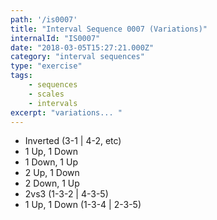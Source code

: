 ```yaml
---
path: '/is0007'
title: "Interval Sequence 0007 (Variations)"
internalId: "IS0007"
date: "2018-03-05T15:27:21.000Z"
category: "interval sequences"
type: "exercise"
tags:
    - sequences
    - scales
    - intervals
excerpt: "variations... "
---
```


* Inverted (3-1 | 4-2, etc)
* 1 Up, 1 Down
* 1 Down, 1 Up
* 2 Up, 1 Down
* 2 Down, 1 Up
* 2vs3 (1-3-2 | 4-3-5)
* 1 Up, 1 Down (1-3-4 | 2-3-5)
